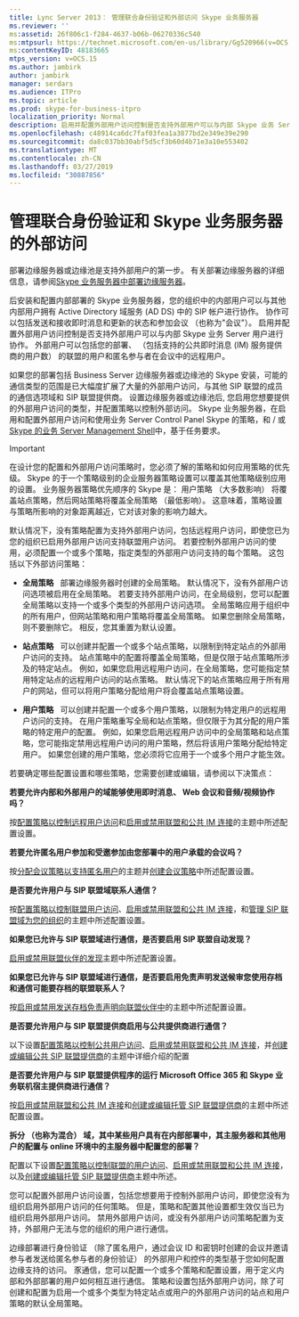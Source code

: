 ```yaml
---
title: Lync Server 2013： 管理联合身份验证和外部访问 Skype 业务服务器
ms.reviewer: ''
ms:assetid: 26f806c1-f284-4637-b06b-06270336c540
ms:mtpsurl: https://technet.microsoft.com/en-us/library/Gg520966(v=OCS.15)
ms:contentKeyID: 48183665
mtps_version: v=OCS.15
ms.author: jambirk
author: jambirk
manager: serdars
ms.audience: ITPro
ms.topic: article
ms.prod: skype-for-business-itpro
localization_priority: Normal
description: 启用并配置外部用户访问控制是否支持外部用户可以与内部 Skype 业务 Server 用户进行协作。
ms.openlocfilehash: c48914ca6dc7faf03fea1a3877bd2e349e39e290
ms.sourcegitcommit: da8c037bb30abf5d5cf3b60d4b71e3a10e553402
ms.translationtype: MT
ms.contentlocale: zh-CN
ms.lasthandoff: 03/27/2019
ms.locfileid: "30887856"
---
```

# <a name="managing-federation-and-external-access-to-skype-for-business-server"></a>管理联合身份验证和 Skype 业务服务器的外部访问

部署边缘服务器或边缘池是支持外部用户的第一步。 有关部署边缘服务器的详细信息，请参阅[Skype 业务服务器中部署边缘服务器](../../deploy/deploy-edge-server/deploy-edge-server.md)。

后安装和配置内部部署的 Skype 业务服务器，您的组织中的内部用户可以与其他内部用户拥有 Active Directory 域服务 (AD DS) 中的 SIP 帐户进行协作。 协作可以包括发送和接收即时消息和更新的状态和参加会议 （也称为"会议"）。 启用并配置外部用户访问控制是否支持外部用户可以与内部 Skype 业务 Server 用户进行协作。 外部用户可以包括您的部署、 （包括支持的公共即时消息 (IM) 服务提供商的用户数） 的联盟的用户和匿名参与者在会议中的远程用户。

如果您的部署包括 Business Server 边缘服务器或边缘池的 Skype 安装，可能的通信类型的范围是已大幅度扩展了大量的外部用户访问，与其他 SIP 联盟的成员的通信选项域和 SIP 联盟提供商。 设置边缘服务器或边缘池后, 您启用您想要提供的外部用户访问的类型，并配置策略以控制外部访问。 Skype 业务服务器，在启用和配置外部用户访问和使用业务 Server Control Panel Skype 的策略，和 / 或[Skype 的业务 Server Management Shell](../management-shell.md)中，基于任务要求。 



> [!IMPORTANT]  
> 在设计您的配置和外部用户访问策略时，您必须了解的策略和如何应用策略的优先级。 Skype 的于一个策略级别的企业服务器策略设置可以覆盖其他策略级别应用的设置。 业务服务器策略优先顺序的 Skype 是： 用户策略 （大多数影响） 将覆盖站点策略，然后网站策略将覆盖全局策略 （最低影响）。 这意味着，策略设置与策略所影响的对象距离越近，它对该对象的影响力越大。


默认情况下，没有策略配置为支持外部用户访问，包括远程用户访问，即使您已为您的组织已启用外部用户访问支持联盟用户访问。 若要控制外部用户访问的使用，必须配置一个或多个策略，指定类型的外部用户访问支持的每个策略。 这包括以下外部访问策略：

  - **全局策略**   部署边缘服务器时创建的全局策略。 默认情况下，没有外部用户访问选项被启用在全局策略。 若要支持外部用户访问，在全局级别，您可以配置全局策略以支持一个或多个类型的外部用户访问选项。 全局策略应用于组织中的所有用户，但网站策略和用户策略将覆盖全局策略。 如果您删除全局策略，则不要删除它。 相反，您其重置为默认设置。

  - **站点策略**   可以创建并配置一个或多个站点策略，以限制到特定站点的外部用户访问的支持。 站点策略中的配置将覆盖全局策略，但是仅限于站点策略所涉及的特定站点。 例如，如果您启用远程用户访问，在全局策略，您可能指定禁用特定站点的远程用户访问的站点策略。 默认情况下的站点策略应用于所有用户的网站，但可以将用户策略分配给用户将会覆盖站点策略设置。

  - **用户策略**   可以创建并配置一个或多个用户策略，以限制为特定用户的远程用户访问的支持。 在用户策略重写全局和站点策略，但仅限于为其分配的用户策略的特定用户的配置。 例如，如果您启用远程用户访问中的全局策略和站点策略，您可能指定禁用远程用户访问的用户策略，然后将该用户策略分配给特定用户。 如果您创建的用户策略，您必须将它应用于一个或多个用户才能生效。

若要确定哪些配置设置和哪些策略，您需要创建或编辑，请参阅以下决策点：

**若要允许内部和外部用户的域能够使用即时消息、 Web 会议和音频/视频协作吗？**

按[配置策略以控制远程用户访问](external-access-policies/configure-policies-to-control-remote-user-access.md)和[启用或禁用联盟和公共 IM 连接](access-edge/enable-or-disable-federation-and-public-im-connectivity.md)的主题中所述配置设置。

**若要允许匿名用户参加和受邀参加由您部署中的用户承载的会议吗？**

按[分配会议策略以支持匿名用户](access-edge/assign-conferencing-policies-to-support-anonymous-users.md)的主题并[创建会议策略](../conferencing/create-policies.md)中所述配置设置。

**是否要允许用户与 SIP 联盟域联系人通信？**

按[配置策略以控制联盟用户访问](external-access-policies/configure-policies-to-control-federated-user-access.md)、[启用或禁用联盟和公共 IM 连接](access-edge/enable-or-disable-federation-and-public-im-connectivity.md)，和[管理 SIP 联盟域为您的组织](sip-domains/manage-sip-federated-domains-for-your-organization.md)的主题中所述配置设置。


**如果您已允许与 SIP 联盟域进行通信，是否要启用 SIP 联盟自动发现？**

[启用或禁用联盟伙伴的发现](access-edge/enable-or-disable-discovery-of-federation-partners.md)主题中所述配置设置。

**如果您已允许与 SIP 联盟域进行通信，是否要启用免责声明发送候审您使用存档和通信可能要存档的联盟联系人？**

按[启用或禁用发送存档免责声明向联盟伙伴中](access-edge/enable-or-disable-sending-an-archiving-disclaimer-to-federated-partners.md)的主题中所述配置设置。

**是否要允许用户与 SIP 联盟提供商启用与公共提供商进行通信？**

以下设置[配置策略以控制公共用户访问](external-access-policies/configure-policies-to-control-public-user-access.md)、[启用或禁用联盟和公共 IM 连接](access-edge/enable-or-disable-federation-and-public-im-connectivity.md)，并[创建或编辑公共 SIP 联盟提供商](sip-providers/manage-sip-federated-providers-for-your-organization.md#create-or-edit-public-sip-federated-providers-in-skype-for-business-server)的主题中详细介绍的配置


**是否要允许用户与 SIP 联盟提供程序的运行 Microsoft Office 365 和 Skype 业务联机宿主提供商进行通信？**

按[启用或禁用联盟和公共 IM 连接](access-edge/enable-or-disable-federation-and-public-im-connectivity.md)和[创建或编辑托管 SIP 联盟提供商](sip-providers/manage-sip-federated-providers-for-your-organization.md#create-or-edit-hosted-sip-federated-providers-in-skype-for-business-server)的主题中所述配置设置。

**拆分 （也称为混合） 域，其中某些用户具有在内部部署中，其主服务器和其他用户的配置与 online 环境中的主服务器中配置您的部署？**

配置以下设置[配置策略以控制联盟的用户访问](external-access-policies/configure-policies-to-control-federated-user-access.md)、[启用或禁用联盟和公共 IM 连接](access-edge/enable-or-disable-federation-and-public-im-connectivity.md)，以及[创建或编辑托管 SIP 联盟提供商](sip-providers/manage-sip-federated-providers-for-your-organization.md#create-or-edit-hosted-sip-federated-providers-in-skype-for-business-server)主题中所述。


您可以配置外部用户访问设置，包括您想要用于控制外部用户访问，即使您没有为组织启用外部用户访问的任何策略。 但是，策略和配置其他设置都生效仅当已为组织启用外部用户访问。 禁用外部用户访问，或没有外部用户访问策略配置为支持，外部用户无法与您的组织的用户进行通信。

边缘部署进行身份验证 （除了匿名用户，通过会议 ID 和密钥时创建的会议并邀请参与者发送给匿名参与者的身份验证） 的外部用户和控件的类型基于您如何配置边缘支持的访问。 豕通信，您可以配置一个或多个策略和配置设置，用于定义内部和外部部署的用户如何相互进行通信。 策略和设置包括外部用户访问，除了可创建和配置为启用一个或多个类型为特定站点或用户的外部用户访问的站点和用户策略的默认全局策略。

